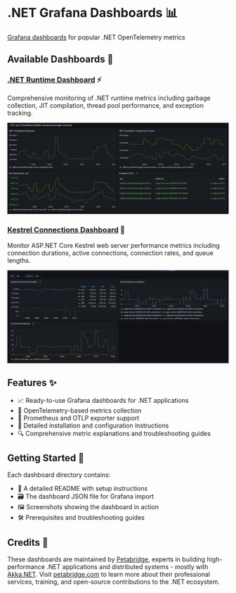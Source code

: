 # .NET Grafana Dashboards 📊
[Grafana dashboards](https://grafana.com/) for popular .NET OpenTelemetry metrics

## Available Dashboards 🎯

### [.NET Runtime Dashboard](runtime/README.md) ⚡
Comprehensive monitoring of .NET runtime metrics including garbage collection, JIT compilation, thread pool performance, and exception tracking.

![Runtime Dashboard](runtime/screenshots/dotnet-threadpool-cpu-dashboard.png)

### [Kestrel Connections Dashboard](kestrel/README.md) 🚀
Monitor ASP.NET Core Kestrel web server performance metrics including connection durations, active connections, connection rates, and queue lengths.

![Kestrel Dashboard](kestrel/screenshots/kestrel-connections-dashboard.png)

## Features ✨

- 📈 Ready-to-use Grafana dashboards for .NET applications
- 📡 OpenTelemetry-based metrics collection
- 🔌 Prometheus and OTLP exporter support
- 📝 Detailed installation and configuration instructions
- 🔍 Comprehensive metric explanations and troubleshooting guides

## Getting Started 🚦

Each dashboard directory contains:
- 📖 A detailed README with setup instructions
- 🗃️ The dashboard JSON file for Grafana import
- 🖼️ Screenshots showing the dashboard in action
- 🛠️ Prerequisites and troubleshooting guides

## Credits 🙌

These dashboards are maintained by [Petabridge](https://petabridge.com/), experts in building high-performance .NET applications and distributed systems - mostly with [Akka.NET](https://getakka.net/). Visit [petabridge.com](https://petabridge.com/) to learn more about their professional services, training, and open-source contributions to the .NET ecosystem.
